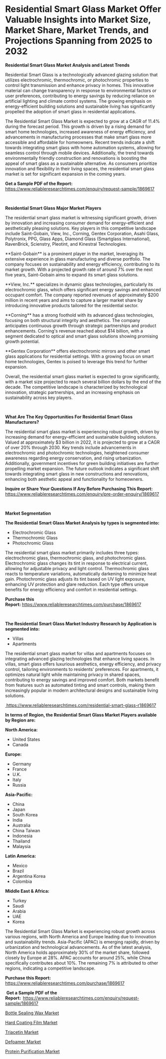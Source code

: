 <p><h1>Residential Smart Glass Market Offer Valuable Insights into Market Size, Market Share, Market Trends, and Projections Spanning from 2025 to 2032</h1></p><p><strong>Residential Smart Glass Market Analysis and Latest Trends</strong></p>
<p><p>Residential Smart Glass is a technologically advanced glazing solution that utilizes electrochromic, thermochromic, or photochromic properties to control light transmission and enhance privacy in homes. This innovative material can change transparency in response to environmental factors or user preferences, contributing to energy savings by reducing reliance on artificial lighting and climate control systems. The growing emphasis on energy-efficient building solutions and sustainable living has significantly propelled the adoption of smart glass in residential applications.</p><p>The Residential Smart Glass Market is expected to grow at a CAGR of 11.4% during the forecast period. This growth is driven by a rising demand for smart home technologies, increased awareness of energy efficiency, and advancements in manufacturing processes that make smart glass more accessible and affordable for homeowners. Recent trends indicate a shift towards integrating smart glass with home automation systems, allowing for seamless control through mobile devices. Additionally, the trend towards environmentally friendly construction and renovations is boosting the appeal of smart glass as a sustainable alternative. As consumers prioritize innovation and flexibility in their living spaces, the residential smart glass market is set for significant expansion in the coming years.</p></p>
<p><strong>Get a Sample PDF of the Report:&nbsp;</strong> <a href="https://www.reliableresearchtimes.com/enquiry/request-sample/1869617?utm_campaign=1420&utm_medium=2&utm_source=Github&utm_content=ia&utm_term=30012025&utm_id=residential-smart-glass">https://www.reliableresearchtimes.com/enquiry/request-sample/1869617</a></p>
<p>&nbsp;</p>
<p><strong>Residential Smart Glass Major Market Players</strong></p>
<p><p>The residential smart glass market is witnessing significant growth, driven by innovation and increasing consumer demand for energy-efficient and aesthetically pleasing solutions. Key players in this competitive landscape include Saint-Gobain, View, Inc., Corning, Gentex Corporation, Asahi Glass, Polytronix, PPG, Glass Apps, Diamond Glass (Smartglass International), RavenBrick, Scienstry, Pleotint, and Kinestral Technologies.</p><p>**Saint-Gobain** is a prominent player in the market, leveraging its extensive experience in glass manufacturing and diverse portfolio. The company focuses on sustainability and energy efficiency, contributing to its market growth. With a projected growth rate of around 7% over the next five years, Saint-Gobain aims to expand its smart glass solutions.</p><p>**View, Inc.** specializes in dynamic glass technologies, particularly its electrochromic glass, which offers significant energy savings and enhanced occupant comfort. The company reported revenues of approximately $200 million in recent years and aims to capture a larger market share by introducing innovative products tailored for the residential sector.</p><p>**Corning** has a strong foothold with its advanced glass technologies, focusing on both structural integrity and aesthetics. The company anticipates continuous growth through strategic partnerships and product enhancements. Corning's revenue reached about $14 billion, with a segment dedicated to optical and smart glass solutions showing promising growth potential.</p><p>**Gentex Corporation** offers electrochromic mirrors and other smart glass applications for residential settings. With a growing focus on smart home technologies, Gentex is poised to leverage this trend for further expansion.</p><p>Overall, the residential smart glass market is expected to grow significantly, with a market size projected to reach several billion dollars by the end of the decade. The competitive landscape is characterized by technological innovation, strategic partnerships, and an increasing emphasis on sustainability across key players.</p></p>
<p>&nbsp;</p>
<p><strong>What Are The Key Opportunities For Residential Smart Glass Manufacturers?</strong></p>
<p><p>The residential smart glass market is experiencing robust growth, driven by increasing demand for energy-efficient and sustainable building solutions. Valued at approximately $3 billion in 2022, it is projected to grow at a CAGR of over 20% through 2030. Key trends include advancements in electrochromic and photochromic technologies, heightened consumer awareness regarding energy conservation, and rising urbanization. Additionally, government incentives for green building initiatives are further propelling market expansion. The future outlook indicates a significant shift towards integrating smart glass in new constructions and renovations, enhancing both aesthetic appeal and functionality for homeowners.</p></p>
<p><strong>Inquire or Share Your Questions If Any Before Purchasing This Report:</strong> <a href="https://www.reliableresearchtimes.com/enquiry/pre-order-enquiry/1869617?utm_campaign=1420&utm_medium=2&utm_source=Github&utm_content=ia&utm_term=30012025&utm_id=residential-smart-glass">https://www.reliableresearchtimes.com/enquiry/pre-order-enquiry/1869617</a></p>
<p>&nbsp;</p>
<p><strong>Market Segmentation</strong></p>
<p><strong>The Residential Smart Glass Market Analysis by types is segmented into:</strong></p>
<p><ul><li>Electrochromic Glass</li><li>Thermochromic Glass</li><li>Photochromic Glass</li></ul></p>
<p><p>The residential smart glass market primarily includes three types: electrochromic glass, thermochromic glass, and photochromic glass. Electrochromic glass changes its tint in response to electrical current, allowing for adjustable privacy and light control. Thermochromic glass reacts to temperature variations, automatically darkening to minimize heat gain. Photochromic glass adjusts its tint based on UV light exposure, enhancing UV protection and glare reduction. Each type offers unique benefits for energy efficiency and comfort in residential settings.</p></p>
<p><strong>Purchase this Report:&nbsp;</strong><a href="https://www.reliableresearchtimes.com/purchase/1869617?utm_campaign=1420&utm_medium=2&utm_source=Github&utm_content=ia&utm_term=30012025&utm_id=residential-smart-glass">https://www.reliableresearchtimes.com/purchase/1869617</a></p>
<p>&nbsp;</p>
<p><strong>The Residential Smart Glass Market Industry Research by Application is segmented into:</strong></p>
<p><ul><li>Villas</li><li>Apartments</li></ul></p>
<p><p>The residential smart glass market for villas and apartments focuses on integrating advanced glazing technologies that enhance living spaces. In villas, smart glass offers luxurious aesthetics, energy efficiency, and privacy control, tailoring environments to residents' preferences. For apartments, it optimizes natural light while maintaining privacy in shared spaces, contributing to energy savings and improved comfort. Both markets benefit from features such as automated tinting and smart controls, making them increasingly popular in modern architectural designs and sustainable living solutions.</p></p>
<p><a href="https://www.reliableresearchtimes.com/residential-smart-glass-r1869617?utm_campaign=1420&utm_medium=2&utm_source=Github&utm_content=ia&utm_term=30012025&utm_id=residential-smart-glass">&nbsp;https://www.reliableresearchtimes.com/residential-smart-glass-r1869617</a></p>
<p><strong>In terms of Region, the Residential Smart Glass Market Players available by Region are:</strong></p>
<p>
    <p> <strong> North America: </strong>
        <ul>
            <li>United States</li>
            <li>Canada</li>
        </ul>
        </p> 
    <p> <strong> Europe: </strong>
        <ul>
            <li>Germany</li>
            <li>France</li>
            <li>U.K.</li>
            <li>Italy</li>
            <li>Russia</li>
        </ul>
        </p> 
    <p> <strong> Asia-Pacific: </strong>
        <ul>
            <li>China</li>
            <li>Japan</li>
            <li>South Korea</li>
            <li>India</li>
            <li>Australia</li>
            <li>China Taiwan</li>
            <li>Indonesia</li>
            <li>Thailand</li>
            <li>Malaysia</li>
        </ul>
        </p> 
    <p> <strong> Latin America: </strong>
        <ul>
            <li>Mexico</li>
            <li>Brazil</li>
            <li>Argentina Korea</li>
            <li>Colombia</li>
        </ul>
        </p> 
    <p> <strong> Middle East & Africa: </strong>
        <ul>
            <li>Turkey</li>
            <li>Saudi</li>
            <li>Arabia</li>
            <li>UAE</li>
            <li>Korea</li>
        </ul>
    </p>
    </p>
<p><p>The Residential Smart Glass Market is experiencing robust growth across various regions, with North America and Europe leading due to innovation and sustainability trends. Asia-Pacific (APAC) is emerging rapidly, driven by urbanization and technological advancements. As of the latest analysis, North America holds approximately 30% of the market share, followed closely by Europe at 28%. APAC accounts for around 25%, while China specifically contributes about 10%. The remaining 7% is attributed to other regions, indicating a competitive landscape.</p></p>
<p><strong>Purchase this Report: </strong><a href="https://www.reliableresearchtimes.com/purchase/1869617?utm_campaign=1420&utm_medium=2&utm_source=Github&utm_content=ia&utm_term=30012025&utm_id=residential-smart-glass">https://www.reliableresearchtimes.com/purchase/1869617</a></p>
<p>&nbsp;<strong>Get a Sample PDF of the Report:&nbsp;&nbsp;</strong><a href="https://www.reliableresearchtimes.com/enquiry/request-sample/1869617?utm_campaign=1420&utm_medium=2&utm_source=Github&utm_content=ia&utm_term=30012025&utm_id=residential-smart-glass">https://www.reliableresearchtimes.com/enquiry/request-sample/1869617</a></p>
<p><strong></strong></p>
<p><p><a href="https://github.com/eusoffyhanty/Market-Research-Report-List-1/blob/main/bottle-sealing-wax-market.md?utm_campaign=1420&utm_medium=2&utm_source=Github&utm_content=ia&utm_term=30012025&utm_id=residential-smart-glass">Bottle Sealing Wax Market</a></p><p><a href="https://github.com/alasmyayock/Market-Research-Report-List-1/blob/main/hard-coating-film-market.md?utm_campaign=1420&utm_medium=2&utm_source=Github&utm_content=ia&utm_term=30012025&utm_id=residential-smart-glass">Hard Coating Film Market</a></p><p><a href="https://github.com/xanaanenkaly/Market-Research-Report-List-1/blob/main/triacetin-market.md?utm_campaign=1420&utm_medium=2&utm_source=Github&utm_content=ia&utm_term=30012025&utm_id=residential-smart-glass">Triacetin Market</a></p><p><a href="https://github.com/phumlaaijem/Market-Research-Report-List-1/blob/main/defoamer-market.md?utm_campaign=1420&utm_medium=2&utm_source=Github&utm_content=ia&utm_term=30012025&utm_id=residential-smart-glass">Defoamer Market</a></p><p><a href="https://github.com/memorirummy/Market-Research-Report-List-1/blob/main/protein-purification-market.md?utm_campaign=1420&utm_medium=2&utm_source=Github&utm_content=ia&utm_term=30012025&utm_id=residential-smart-glass">Protein Purification Market</a></p></p>